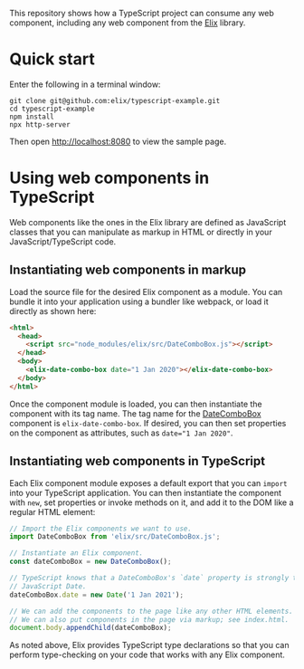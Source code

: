 This repository shows how a TypeScript project can consume any web component, including any web component from the [Elix](https://component.kitchen/Elix) library.


# Quick start

Enter the following in a terminal window:

```
git clone git@github.com:elix/typescript-example.git
cd typescript-example
npm install
npx http-server
```

Then open [http://localhost:8080](http://localhost:8080) to view the sample page.


# Using web components in TypeScript

Web components like the ones in the Elix library are defined as JavaScript classes that you can manipulate as markup in HTML or directly in your JavaScript/TypeScript code.


## Instantiating web components in markup

Load the source file for the desired Elix component as a module. You can bundle it into your application using a bundler like webpack, or load it directly as shown here:

```html
<html>
  <head>
    <script src="node_modules/elix/src/DateComboBox.js"></script>
  </head>
  <body>
    <elix-date-combo-box date="1 Jan 2020"></elix-date-combo-box>
  </body>
</html>
```

Once the component module is loaded, you can then instantiate the component with its tag name. The tag name for the [DateComboBox](https://component.kitchen/elix/DateComboBox) component is `elix-date-combo-box`. If desired, you can then set properties on the component as attributes, such as `date="1 Jan 2020"`.


## Instantiating web components in TypeScript

Each Elix component module exposes a default export that you can `import` into your TypeScript application. You can then instantiate the component with `new`, set properties or invoke methods on it, and add it to the DOM like a regular HTML element:

```typescript
// Import the Elix components we want to use.
import DateComboBox from 'elix/src/DateComboBox.js';

// Instantiate an Elix component.
const dateComboBox = new DateComboBox();

// TypeScript knows that a DateComboBox's `date` property is strongly typed as a
// JavaScript Date.
dateComboBox.date = new Date('1 Jan 2021');

// We can add the components to the page like any other HTML elements.
// We can also put components in the page via markup; see index.html.
document.body.appendChild(dateComboBox);
```

As noted above, Elix provides TypeScript type declarations so that you can perform type-checking on your code that works with any Elix component.
